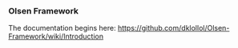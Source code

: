 ### Olsen Framework
The documentation begins here:
https://github.com/dklollol/Olsen-Framework/wiki/Introduction